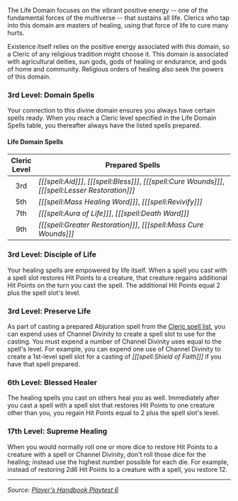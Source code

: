 The Life Domain focuses on the vibrant positive energy -- one of the fundamental forces of the multiverse -- that sustains all life. Clerics who tap into this domain are masters of healing, using that force of life to cure many hurts.

Existence itself relies on the positive energy associated with this domain, so a Cleric of any religious tradition might choose it. This domain is associated with agricultural deities, sun gods, gods of healing or endurance, and gods of home and community. Religious orders of healing also seek the powers of this domain.

### 3rd Level: Domain Spells

Your connection to this divine domain ensures you always have certain spells ready. When you reach a Cleric level specified in the Life Domain Spells table, you thereafter always have the listed spells prepared.

#### Life Domain Spells

| Cleric<br>Level | Prepared Spells                                                                                     |
|:---------------:|-----------------------------------------------------------------------------------------------------|
|       3rd       | _[[[spell:Aid]]]_, _[[[spell:Bless]]]_, _[[[spell:Cure Wounds]]]_, _[[[spell:Lesser Restoration]]]_ |
|       5th       | _[[[spell:Mass Healing Word]]]_, _[[[spell:Revivify]]]_                                             |
|       7th       | _[[[spell:Aura of Life]]]_, _[[[spell:Death Ward]]]_                                                |
|       9th       | _[[[spell:Greater Restoration]]]_, _[[[spell:Mass Cure Wounds]]]_                                   | 

### 3rd Level: Disciple of Life

Your healing spells are empowered by life itself. When a spell you cast with a spell slot restores Hit Points to a creature, that creature regains additional Hit Points on the turn you cast the spell. The additional Hit Points equal 2 plus the spell slot's level.

### 3rd Level: Preserve Life

As part of casting a prepared Abjuration spell from the [Cleric spell list](/onednd/spell_list/cleric), you can expend uses of Channel Divinity to create a spell slot to use for the casting. You must expend a number of Channel Divinity uses equal to the spell's level. For example, you can expend one use of Channel Divinity to create a 1st-level spell slot for a casting of _[[[spell:Shield of Faith]]]_ if you have that spell prepared.

### 6th Level: Blessed Healer

The healing spells you cast on others heal you as well. Immediately after you cast a spell with a spell slot that restores Hit Points to one creature other than you, you regain Hit Points equal to 2 plus the spell slot's level.

### 17th Level: Supreme Healing

When you would normally roll one or more dice to restore Hit Points to a creature with a spell or Channel Divinity, don't roll those dice for the healing; instead use the highest number possible for each die. For example, instead of restoring 2d6 Hit Points to a creature with a spell, you restore 12.

----

_Source: [Player's Handbook Playtest 6](https://www.dndbeyond.com/sources/ua/ph-playtest-6)_